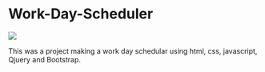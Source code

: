 # Work-Day-Scheduler

![](images/img1.png)

This was a project making a work day schedular using html, css, javascript, Qjuery and Bootstrap.
